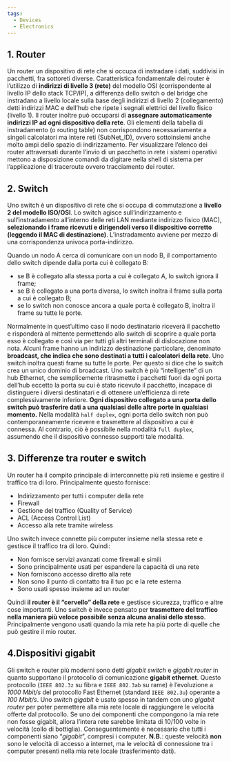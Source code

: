 ```yaml
---
tags:
  - Devices
  - Electronics
---
```

## 1. Router

Un router un dispositivo di rete che si occupa di instradare i dati, suddivisi in pacchetti, fra sottoreti diverse. Caratteristica fondamentale dei router è l’utilizzo di **indirizzi di livello 3 (rete)** del modello OSI (corrispondente al livello IP dello stack TCP/IP), a differenza dello switch o del bridge che instradano a livello locale sulla base degli indirizzi di livello 2 (collegamento) detti indirizzi MAC e dell’hub che ripete i segnali elettrici del livello fisico (livello 1). Il router inoltre può occuparsi di **assegnare automaticamente indirizzi IP ad ogni dispositivo della rete**. Gli elementi della tabella di instradamento (o routing table) non corrispondono necessariamente a singoli calcolatori ma intere reti (SubNet_ID), ovvero sottoinsiemi anche molto ampi dello spazio di indirizzamento. Per visualizzare l’elenco dei router attraversati durante l’invio di un pacchetto in rete i sistemi operativi mettono a disposizione comandi da digitare nella shell di sistema per l’applicazione di traceroute ovvero tracciamento dei router.

## 2. Switch

Uno switch è un dispositivo di rete che si occupa di commutazione a **livello 2 del modello ISO/OSI**. Lo switch agisce sull’indirizzamento e sull’instradamento all’interno delle reti LAN mediante indirizzo fisico (MAC), **selezionando i frame ricevuti e dirigendoli verso il dispositivo corretto (leggendo il MAC di destinazione)**. L’instradamento avviene per mezzo di una corrispondenza univoca porta-indirizzo.

Quando un nodo A cerca di comunicare con un nodo B, il comportamento dello switch dipende dalla porta cui è collegato B:

- se B è collegato alla stessa porta a cui è collegato A, lo switch ignora il frame;
- se B è collegato a una porta diversa, lo switch inoltra il frame sulla porta a cui è collegato B;
- se lo switch non conosce ancora a quale porta è collegato B, inoltra il frame su tutte le porte.

Normalmente in quest’ultimo caso il nodo destinatario riceverà il pacchetto e risponderà al mittente permettendo allo switch di scoprire a quale porta esso è collegato e così via per tutti gli altri terminali di dislocazione non nota. Alcuni frame hanno un indirizzo destinazione particolare, denominato **broadcast, che indica che sono destinati a tutti i calcolatori della rete**. Uno switch inoltra questi frame su tutte le porte. Per questo si dice che lo switch crea un unico dominio di broadcast. Uno switch è più “intelligente” di un hub Ethernet, che semplicemente ritrasmette i pacchetti fuori da ogni porta dell’hub eccetto la porta su cui è stato ricevuto il pacchetto, incapace di distinguere i diversi destinatari e di ottenere un’efficienza di rete complessivamente inferiore. **Ogni dispositivo collegato a una porta dello switch può trasferire dati a una qualsiasi delle altre porte in qualsiasi momento.** Nella modalità `half duplex`, ogni porta dello switch non può contemporaneamente ricevere e trasmettere al dispositivo a cui è connessa. Al contrario, ciò è possibile nella modalità `full duplex`, assumendo che il dispositivo connesso supporti tale modalità.

## 3. Differenze tra router e switch

Un router ha il compito principale di interconnette più reti insieme e gestire il traffico tra di loro. Principalmente questo fornisce:

- Indirizzamento per tutti i computer della rete
- Firewall
- Gestione del traffico (Quality of Service)
- ACL (Access Control List)
- Accesso alla rete tramite wireless

Uno switch invece connette più computer insieme nella stessa rete e gestisce il traffico tra di loro. Quindi:

- Non fornisce servizi avanzati come firewall e simili
- Sono principalmente usati per espandere la capacità di una rete
- Non forniscono accesso diretto alla rete
- Non sono il punto di contatto tra il tuo pc e la rete esterna
- Sono usati spesso insieme ad un router

Quindi **il router è il “cervello” della rete** e gestisce sicurezza, traffico e altre cose importanti. Uno switch è invece pensato per **trasmettere del traffico nella maniera più veloce possibile senza alcuna analisi dello stesso**. Principalmente vengono usati quando la mia rete ha più porte di quelle che può gestire il mio router.

## 4.Dispositivi gigabit

Gli switch e router più moderni sono detti *gigabit switch* e *gigabit router* in quanto supportano il protocollo di comunicazione **gigabit ethernet**. Questo protocollo (`IEEE 802.3z` su fibra e `IEEE 802.3ab` su rame) è l’evoluzione a *1000 Mbit/s* del protocollo Fast Ethernet (standard `IEEE 802.3u`) operante a *100 Mbit/s*. Uno *switch gigabit* è usato spesso in tandem con uno *gigabit router* per poter permettere alla mia rete locale di raggiungere le velocità offerte dal protocollo. Se uno dei componenti che compongono la mia rete non fosse gigabit, allora l’intera rete sarebbe limitata di 10/100 volte in velocità (collo di bottiglia). Conseguentemente è necessario che tutti i componenti siano “*gigabit*”, compresi i computer. **N.B.**: queste velocità **non** sono le velocità di accesso a internet, ma le velocità di connessione tra i computer presenti nella mia rete locale (trasferimento dati).
